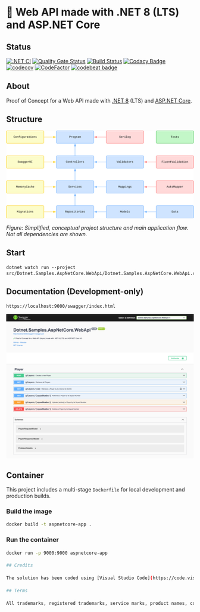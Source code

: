 # 🧪 Web API made with .NET 8 (LTS) and ASP.NET Core

## Status

[![.NET CI](https://github.com/nanotaboada/Dotnet.Samples.AspNetCore.WebApi/actions/workflows/dotnet.yml/badge.svg)](https://github.com/nanotaboada/Dotnet.Samples.AspNetCore.WebApi/actions/workflows/dotnet.yml)
[![Quality Gate Status](https://sonarcloud.io/api/project_badges/measure?project=nanotaboada_Dotnet.Samples.AspNetCore.WebApi&metric=alert_status)](https://sonarcloud.io/summary/new_code?id=nanotaboada_Dotnet.Samples.AspNetCore.WebApi)
[![Build Status](https://dev.azure.com/nanotaboada/Dotnet.Samples.AspNetCore.WebApi/_apis/build/status%2FDotnet.Samples.AspNetCore.WebApi?branchName=master)](https://dev.azure.com/nanotaboada/Dotnet.Samples.AspNetCore.WebApi/_build/latest?definitionId=14&branchName=master)
[![Codacy Badge](https://app.codacy.com/project/badge/Grade/ac7b7e22f1cd4d9d9233b36982b0d6a9)](https://app.codacy.com/gh/nanotaboada/Dotnet.Samples.AspNetCore.WebApi/dashboard?utm_source=gh&utm_medium=referral&utm_content=&utm_campaign=Badge_grade)
[![codecov](https://codecov.io/gh/nanotaboada/Dotnet.Samples.AspNetCore.WebApi/graph/badge.svg?token=hgJc1rStJ9)](https://codecov.io/gh/nanotaboada/Dotnet.Samples.AspNetCore.WebApi)
[![CodeFactor](https://www.codefactor.io/repository/github/nanotaboada/Dotnet.Samples.AspNetCore.WebApi/badge)](https://www.codefactor.io/repository/github/nanotaboada/Dotnet.Samples.AspNetCore.WebApi)
[![codebeat badge](https://codebeat.co/badges/6292db95-5021-4154-8438-be27d15c14c0)](https://codebeat.co/projects/github-com-nanotaboada-dotnet-samples-aspnetcore-webapi-master)

## About

Proof of Concept for a Web API made with [.NET 8](https://learn.microsoft.com/en-us/dotnet/core/whats-new/dotnet-8) (LTS) and [ASP.NET Core](https://learn.microsoft.com/en-us/aspnet/core/release-notes/aspnetcore-8.0?view=aspnetcore-8.0).

## Structure

![Structure](/assets/images/Structure.svg)

_Figure: Simplified, conceptual project structure and main application flow. Not all dependencies are shown._

## Start

```console
dotnet watch run --project src/Dotnet.Samples.AspNetCore.WebApi/Dotnet.Samples.AspNetCore.WebApi.csproj
```

## Documentation (Development-only)

```console
https://localhost:9000/swagger/index.html
```

![API Documentation](/assets/images/Swagger.png)

## Container

This project includes a multi-stage `Dockerfile` for local development and production builds.

### Build the image

```bash
docker build -t aspnetcore-app .
```

### Run the container

```bash
docker run -p 9000:9000 aspnetcore-app

## Credits

The solution has been coded using [Visual Studio Code](https://code.visualstudio.com/) with the [C# Dev Kit](https://marketplace.visualstudio.com/items?itemName=ms-dotnettools.csdevkit) extension.

## Terms

All trademarks, registered trademarks, service marks, product names, company names, or logos mentioned on this repository are the property of their respective owners. All usage of such terms herein is for identification purposes only and constitutes neither an endorsement nor a recommendation of those items. Furthermore, the use of such terms is intended to be for educational and informational purposes only.
